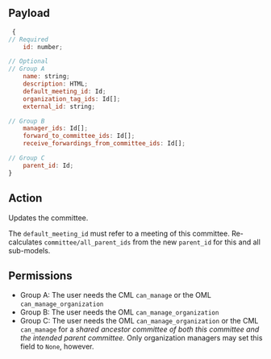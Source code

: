 ## Payload
```js
 {
// Required
    id: number;

// Optional
// Group A
    name: string;
    description: HTML;
    default_meeting_id: Id;
    organization_tag_ids: Id[];
    external_id: string;

// Group B
    manager_ids: Id[];
    forward_to_committee_ids: Id[];
    receive_forwardings_from_committee_ids: Id[];

// Group C
    parent_id: Id;
}
```

## Action
Updates the committee.

The `default_meeting_id` must refer to a meeting of this committee.
Re-calculates `committee/all_parent_ids` from the new `parent_id` for this and all sub-models.

## Permissions
- Group A: The user needs the CML `can_manage` or the OML `can_manage_organization`
- Group B: The user needs the OML `can_manage_organization`
- Group C: The user needs the OML `can_manage_organization` or the CML `can_manage` for a _shared ancestor committee of both this committee and the intended parent committee._ Only organization managers may set this field to `None`, however.
